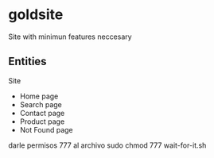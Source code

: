 # goldsite

Site with minimun features neccesary

## Entities

Site

- Home page
- Search page
- Contact page
- Product page
- Not Found page

darle permisos 777 al archivo
sudo chmod 777 wait-for-it.sh
